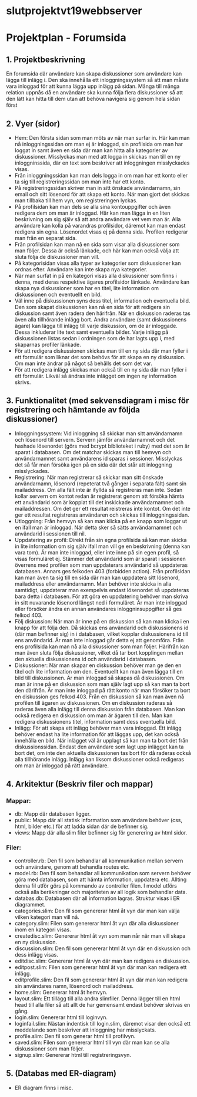 # slutprojektvt19webbserver

# Projektplan - Forumsida

## 1. Projektbeskrivning
En forumsida där användare kan skapa diskussioner som användare kan lägga till inlägg i.
Den ska innehålla ett inloggningssystem så att man måste vara inloggad för att kunna lägga
upp inlägg på sidan. Många till många relation uppnås då en användare ska kunna följa
flera diskussioner så att den lätt kan hitta till dem utan att behöva navigera sig genom
hela sidan först

## 2. Vyer (sidor)
* Hem: Den första sidan som man möts av när man surfar in. Här kan man nå inloggningssidan om man ej är inloggad, sin profilsida om man har loggat in samt även en sida där man kan hitta alla kategorier av diskussioner. Misslyckas man med att logga in skickas man till en ny inloggninssida, där en text som beskriver att inloggningen misslyckades visas.
* Från inloggningssidan kan man dels logga in om man har ett konto eller ta sig till registreringssidan om man inte har ett konto.
* På registreringssidan skriver man in sitt önskade användarnamn, sin email och sitt lösenord för att skapa ett konto. När man gjort det skickas man tillbaka till hem vyn, om registreringen lyckas.
* På profilsidan kan man dels se alla sina kontouppgifter och även redigera dem om man är inloggad. Här kan man lägga in en liten beskrivning om sig själv så att andra användare vet vem man är. Alla användare kan kolla på varandras profilsidor, däremot kan man endast redigera sin egna. Lösenordet visas ej på denna sida. Profilen redigerar man från en separat sida.
* Från profilsidan kan man nå en sida som visar alla diskussioner som man följer. Dessa är också länkade, och här kan man också välja att sluta följa de diskussioner man vill.
* På kategorisidan visas alla typer av kategorier som diskussioner kan ordnas efter. Användare kan inte skapa nya kategorier.
* När man surfat in på en kategori visas alla diskussioner som finns i denna, med deras respektive ägares profilsidor länkade. Användare kan skapa nya diskussioner som har en titel, lite information om diskussionen och eventuellt en bild. 
* Väl inne på diskussionen syns dess titel, information och eventuella bild. Den som skapat diskussionen kan nå en sida för att redigera sin diskussion samt även radera den härifrån. När en diskussion raderas tas även alla tillhörande inlägg bort. Andra användare (samt diskussionens ägare) kan lägga till inlägg till varje diskussion, om de är inloggade. Dessa inkluderar lite text samt eventuella bilder. Varje inlägg på diskussionen listas sedan i ordningen som de har lagts upp i, med skaparnas profiler länkade. 
* För att redigera diskussionen skickas man till en ny sida där man fyller i ett formulär som liknar det som behövs för att skapa en ny diskussion. Om man inte ändrar på något så behålls det som det var.
* För att redigera inlägg skickas man också till en ny sida där man fyller i ett formulär. Likväl så ändras inte inlägget om ingen ny information skrivs.

## 3. Funktionalitet (med sekvensdiagram i misc för registrering och hämtande av följda diskussioner)
* Inloggningssystem: Vid inloggning så skickar man sitt användarnamn och lösenord till servern. Servern jämför användarnamnet och det hashade lösenordet (görs med bcrypt biblioteket i ruby) med det som är sparat i databasen. Om det matchar skickas man till hemvyn och användarnamnet samt användarens id sparas i sessioner. Misslyckas det så får man försöka igen på en sida där det står att inloggning misslyckades.
* Registrering: När man registrerar så skickar man sitt önskade användarnamn, lösenord (repeterat två gånger i separata fält) samt sin mailaddress. Om alla fält inte är ifyllda så registreras man inte. Sedan kollar servern om kontot redan är registrerat genom att försöka hämta ett användarid som är kopplat till det inskickade användarnamnet och mailaddressen. Om det ger ett resultat reistreras inte kontot. Om det inte ger ett resultat registreras användaren och skickas till inloggningssidan.
* Utloggning: Från hemvyn så kan man klicka på en knapp som loggar ut en ifall man är inloggad. När detta sker så sätts användarnamnet och användarid i sessionen till nil.
* Uppdatering av profil: Direkt från sin egna profilsida så kan man skicka in lite information om sig själv ifall man vill ge en beskrivning (denna kan vara tom). Är man inte inloggad, eller inte inne på sin egen profil, så visas formuläret ej. Stämmer det användarid som är sparat i sessionen överrens med profilen som man uppdaterars användarid så uppdateras databasen. Annars ges felkoden 403 (forbidden action). Från profilsidan kan man även ta sig till en sida där man kan uppdatera sitt lösenord, mailaddress eller användarnamn. Man behöver inte skicka in alla samtidigt, uppdaterar man exempelvis endast lösenordet så uppdateras bara detta i databasen. För att göra en uppdatering behöver man skriva in sitt nuvarande lösenord längst ned i formuläret. Är man inte inloggad eller försöker ändra en annan användares inloggninsuppgifter så ges felkod 403.
* Följ diskussion: När man är inne på en diskussion så kan man klicka i en knapp för att följa den. Då skickas ens användarid och diskussionens id (där man befinner sig) in i databasen, vilket kopplar diskussionens id till ens användarid. Är man inte inloggad går detta ej att genomföra. Från ens profilsida kan man nå alla diskussioner som man följer. Härifrån kan man även sluta följa diskussioner, vilket då tar bort kopplingen mellan den aktuella diskussionens id och användarid i databasen.
* Diskussioner: När man skapar en diskussion behöver man ge den en titel och lite information om den. Eventuellt kan man även lägga till en bild till diskussionen. Är man inloggad så skapas då diskussionen. Om man är inne på en diskussion som man själv lagt upp så kan man ta bort den därifrån. Är man inte inloggad på rätt konto när man försöker ta bort en diskussion ges felkod 403. Från en diskussion så kan man även nå profilen till ägaren av diskussionen. Om en diskussion raderas så raderas även alla inlägg till denna diskussion från databasen. Man kan också redigera en diskussion om man är ägaren till den. Man kan redigera diskussionens titel, information samt dess eventuella bild.
* Inlägg: För att skapa ett inlägg behöver man vara inloggad. Ett inlägg behöver endast ha lite information för att läggas upp, det kan också innehålla en bild. När inlägget väl är upplagt så kan man ta bort det från diskussionssidan. Endast den användare som lagt upp inlägget kan ta bort det, om inte den aktuella diskussionen tas bort för då raderas också alla tillhörande inlägg. Inlägg kan liksom diskussioner också redigeras om man är inloggad på rätt användare.

## 4. Arkitektur (Beskriv filer och mappar)
### Mappar:
* db: Mapp där databasen ligger.
* public: Mapp där all statisk information som användare behöver (css, html, bilder etc.) för att ladda sidan där de befinner sig.
* views: Mapp där alla slim filer befinner sig för generering av html sidor.

### Filer:
* controller.rb: Den fil som behandlar all kommunikation mellan servern och användare, genom att behandla routes etc. 
* model.rb: Den fil som behandlar all kommunikation som servern behöver göra med databasen, som att hämta information, uppdatera etc. Allting denna fil utför görs på kommando av controller filen. I model utförs också alla beräkningar och majoriteten av all logik som behandlar data. 
* databas.db: Databasen där all information lagras. Struktur visas i ER diagrammet.
* categories.slim: Den fil som genererar html åt vyn där man kan välja vilken kategori man vill nå.
* category.slim: Filen som genererar html åt vyn där alla diskussioner inom en kategori visas.
* createdisc.slim: Genererar html åt vyn som man når när man vill skapa en ny diskussion.
* discussion.slim: Den fil som genererar html åt vyn där en diskussion och dess inlägg visas.
* editdisc.slim: Genererar html åt vyn där man kan redigera en diskussion.
* editpost.slim: Filen som genererar html åt vyn där man kan redigera ett inlägg.
* editprofile.slim: Den fil som genererar html åt vyn där man kan redigera sin användares namn, lösenord och mailaddress.
* home.slim: Genererar html åt hemvyn.
* layout.slim: Ett tillägg till alla andra slimfiler. Denna lägger till en html head till alla filer så att allt de har gemensamt endast behöver skrivas en gång.
* login.slim: Genererar html till loginvyn.
* loginfail.slim: Nästan indentisk till login.slim, däremot visar den också ett meddelande som beskriver att inloggning har misslyckats.
* profile.slim: Den fil som generar html till profilvyn.
* saved.slim: Filen som genererar html till vyn där man kan se alla diskussioner som man följer.
* signup.slim: Genererar html till registreringsvyn.

## 5. (Databas med ER-diagram)
* ER diagram finns i misc.